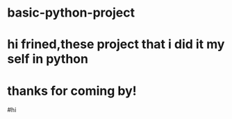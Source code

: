 # basic-python-project
# hi frined,these project that i did it my self in python 
# thanks for coming by!
#hi